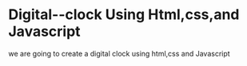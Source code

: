 # Digital--clock Using Html,css,and Javascript
we are going to create a digital clock using html,css and  Javascript
